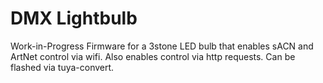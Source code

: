 # DMX Lightbulb

Work-in-Progress Firmware for a 3stone LED bulb that enables sACN and ArtNet control via wifi. Also enables control via http requests. Can be flashed via tuya-convert.
